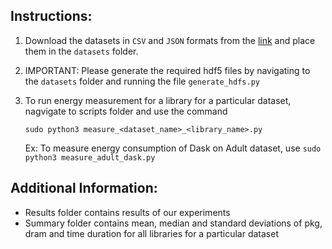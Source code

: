 ## Instructions:

1. Download the datasets in `CSV` and `JSON` formats from the [link](https://drive.google.com/drive/folders/13xHh2bvxF8X9cho1fVohIbu4lrpdvVlz?usp=sharing) and place them in the `datasets` folder.

2. IMPORTANT: Please generate the required hdf5 files by navigating to the `datasets` folder and running the file `generate_hdfs.py`

3. To run energy measurement for a library for a particular dataset, nagvigate to scripts folder and use the command

    `sudo python3 measure_<dataset_name>_<library_name>.py`

    Ex: To measure energy consumption of Dask on Adult dataset, use
    `sudo python3 measure_adult_dask.py`



## Additional Information:

 - Results folder contains results of our experiments
 - Summary folder contains mean, median and standard deviations of pkg, dram and time duration for all libraries for a particular dataset
